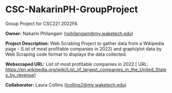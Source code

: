 # CSC-NakarinPH-GroupProject
Group Project for CSC221 2022FA

__Owner:__ Nakarin Philangam (nphilangam@my.waketech.edu)

__Project Description:__ Web Scrabing Project to gather data from a Wikipedia page - (List of most profitable companies in 2022)
                         and graph/plot data by Web Scraping code format to displays 
                         the data collected.
                         
__Webscraped URL:__ List of most profitable companies in 2022 [ URL: https://en.wikipedia.org/wiki/List_of_largest_companies_in_the_United_States_by_revenue]

__Collaborator:__ Laura Collins (lcollins2@my.waketech.edu)
